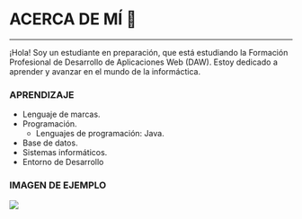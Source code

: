 #  ACERCA DE MÍ 👋
-------------

¡Hola! Soy un estudiante en preparación, que está estudiando la Formación Profesional de Desarrollo de Aplicaciones Web (DAW). Estoy dedicado a aprender y avanzar en el mundo de la informáctica.

### APRENDIZAJE

- Lenguaje de marcas.
- Programación.
  - Lenguajes de programación: Java.
- Base de datos.
- Sistemas informáticos.
- Entorno de Desarrollo

### IMAGEN DE EJEMPLO

![](https://www.google.com/url?sa=i&url=https%3A%2F%2Fwww.20minutos.es%2Fviajes%2Fdestinos%2Fplaza-espana-sevilla-curiosidades-peliculas-turismo-monumentos-historia-5168439%2F&psig=AOvVaw16iD0kb6MBlriO60SApp9p&ust=1710352611272000&source=images&cd=vfe&opi=89978449&ved=0CBMQjRxqFwoTCKDB_pKm74QDFQAAAAAdAAAAABAE)
